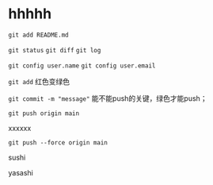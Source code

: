 # hhhhh

`git add README.md`

`git status`
`git diff`
`git log`

`git config user.name`
`git config user.email`

`git add`   红色变绿色

`git commit -m "message"`   能不能push的关键，绿色才能push；

`git push origin main`

xxxxxx

`git push --force origin main`

sushi

yasashi
